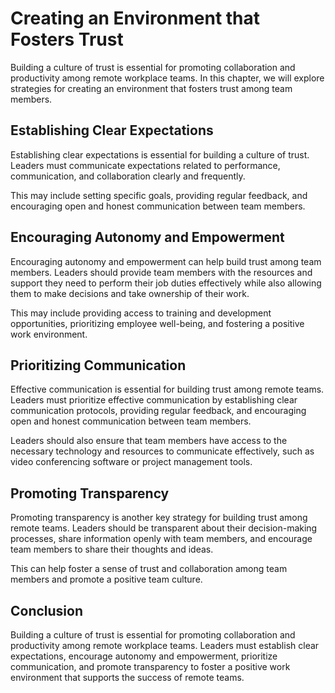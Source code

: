 Creating an Environment that Fosters Trust
==================================================================================

Building a culture of trust is essential for promoting collaboration and productivity among remote workplace teams. In this chapter, we will explore strategies for creating an environment that fosters trust among team members.

Establishing Clear Expectations
-------------------------------

Establishing clear expectations is essential for building a culture of trust. Leaders must communicate expectations related to performance, communication, and collaboration clearly and frequently.

This may include setting specific goals, providing regular feedback, and encouraging open and honest communication between team members.

Encouraging Autonomy and Empowerment
------------------------------------

Encouraging autonomy and empowerment can help build trust among team members. Leaders should provide team members with the resources and support they need to perform their job duties effectively while also allowing them to make decisions and take ownership of their work.

This may include providing access to training and development opportunities, prioritizing employee well-being, and fostering a positive work environment.

Prioritizing Communication
--------------------------

Effective communication is essential for building trust among remote teams. Leaders must prioritize effective communication by establishing clear communication protocols, providing regular feedback, and encouraging open and honest communication between team members.

Leaders should also ensure that team members have access to the necessary technology and resources to communicate effectively, such as video conferencing software or project management tools.

Promoting Transparency
----------------------

Promoting transparency is another key strategy for building trust among remote teams. Leaders should be transparent about their decision-making processes, share information openly with team members, and encourage team members to share their thoughts and ideas.

This can help foster a sense of trust and collaboration among team members and promote a positive team culture.

Conclusion
----------

Building a culture of trust is essential for promoting collaboration and productivity among remote workplace teams. Leaders must establish clear expectations, encourage autonomy and empowerment, prioritize communication, and promote transparency to foster a positive work environment that supports the success of remote teams.
